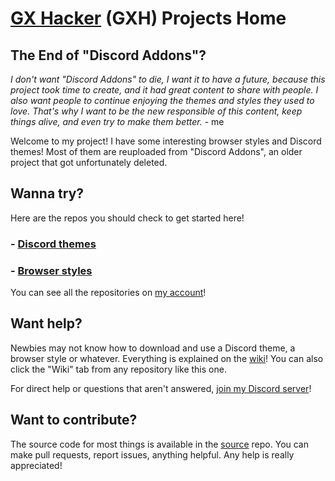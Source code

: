 # [GX Hacker](https://github.com/gx-hacker) (GXH) Projects Home

## The End of "Discord Addons"?

*I don't want "Discord Addons" to die, I want it to have a future, because this project took time to create, and it had great content to share with people. I also want people to continue enjoying the themes and styles they used to love. That's why I want to be the new responsible of this content, keep things alive, and even try to make them better.* - me

Welcome to my project! I have some interesting browser styles and Discord themes! Most of them are reuploaded from "Discord Addons", an older project that got unfortunately deleted.

## Wanna try?

Here are the repos you should check to get started here!

### - [Discord themes](https://github.com/gx-hacker/discord-themes)

### - [Browser styles](https://github.com/gx-hacker/browser-styles)

You can see all the repositories on [my account](https://github.com/gx-hacker)!

## Want help?

Newbies may not know how to download and use a Discord theme, a browser style or whatever. Everything is explained on the [wiki](https://github.com/gx-hacker/home/wiki)! You can also click the "Wiki" tab from any repository like this one.

For direct help or questions that aren't answered, [join my Discord server](https://dsc.gg/code-and-stuff)!

## Want to contribute?

The source code for most things is available in the [source](https://github.com/gx-hacker/source) repo. You can make pull requests, report issues, anything helpful. Any help is really appreciated!
